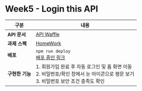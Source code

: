 # Week5 - Login this API

| 구분         | 내용                                                                                         |
|--------------|--------------------------------------------------------------------------------------------|
| **API 문서** | [API Waffle](https://api-internhasha.wafflestudio.com/swagger-ui/index.html#/auth-controller/signUp) |
| **과제 스펙**| [HomeWork](hw.pdf)                                                                          |
| **배포**     | `npm run deploy`<br>[배포 중인 링크](https://yabsed.github.io/React-Week5/)                 |
| **구현한 기능** | 1. 회원가입 완료 후 자동 로그인 및 홈 화면 이동<br>2. 비밀번호/확인 창에서 눈 아이콘으로 평문 보기<br>3. 비밀번호 보안 조건 충족도 확인 |
